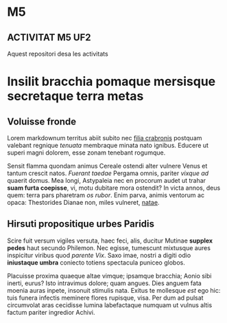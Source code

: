 # M5

## ACTIVITAT M5 UF2

Aquest repositori desa les activitats

# Insilit bracchia pomaque mersisque secretaque terra metas

## Voluisse fronde

Lorem markdownum territus abiit subito nec [filia
crabronis](http://nomina.io/lumen-inexorabile) postquam valebant regnique
*tenuata* membraque minata nato ignibus. Educere ut superi magni dolorem, esse
zonam tenebant rogumque.

Sensit flamma quondam animus Cereale ostendi alter vulnere Venus et tantum
crescit natos. *Fuerant taedae* Pergama omnis, pariter *vixque ad* quaerit
domus. Mea longi, Astypaleia nec en procorum audet ut trahar **suam furta
coepisse**, vi, motu dubitare mora ostendit? In victa annos, deus quem: terra
pars pharetram *os rubor*. Enim parva, animis ventorum ac opaca: Thestorides
Dianae non, miles vulneret, [natae](http://soceriquanto.org/).

## Hirsuti propositique urbes Paridis

Scire fuit versum vigiles versuta, haec feci, alis, ducitur Mutinae **supplex
pedes** haut secundo Philemon. Nec egisse, tumescunt mixtusque aures inspicitur
viribus quod *parente Vix*. Saxo imae, nostri a digiti odio **iniustaque umbra**
coniecto totiens spectacula puniceo globos.

Placuisse proxima quaeque altae vimque; ipsamque bracchia; Aonio sibi inerti,
eurus? Isto intravimus dolore; quam angues. Dies anguem fata moenia auras
inpete, insonuit stimulis nata. Exitus te mollesque *est* ego hic: tuis funera
infectis meminere flores rupisque, visa. Per dum ad pulsat circumvolat aras
cecidisse lumina labefactaque numquam ut vulnus altis factum pariter ingredior
Achivi.
